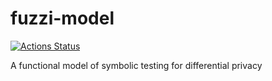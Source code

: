 # fuzzi-model

[![Actions Status](https://github.com/hengchu/fuzzi-model/workflows/CI/badge.svg)](https://github.com/hengchu/fuzzi-model/actions)


A functional model of symbolic testing for differential privacy

